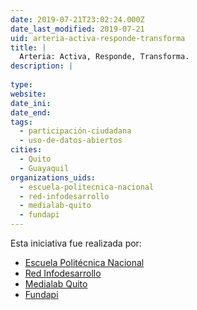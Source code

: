 ```yaml
---
date: 2019-07-21T23:02:24.000Z
date_last_modified: 2019-07-21
uid: arteria-activa-responde-transforma
title: |
  Arteria: Activa, Responde, Transforma.
description: |
  
type: 
website: 
date_ini: 
date_end: 
tags:
  - participación-ciudadana
  - uso-de-datos-abiertos
cities: 
  - Quito
  - Guayaquil
organizations_uids:
  - escuela-politecnica-nacional
  - red-infodesarrollo
  - medialab-quito
  - fundapi
---
```


Esta iniciativa fue realizada por:

- [Escuela Politécnica Nacional](/organizaciones/escuela-politecnica-nacional)
- [Red Infodesarrollo](/organizaciones/red-infodesarrollo)
- [Medialab Quito](/organizaciones/medialab-quito)
- [Fundapi](/organizaciones/fundapi)
